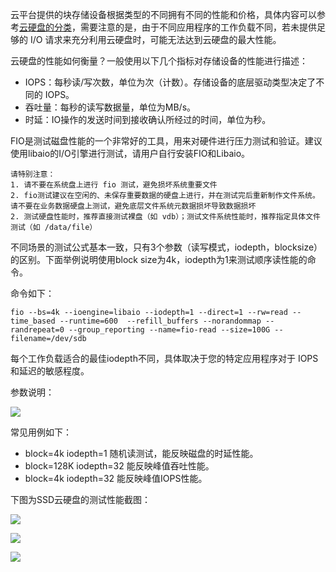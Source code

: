 云平台提供的块存储设备根据类型的不同拥有不同的性能和价格，具体内容可以参考[云硬盘的分类](/doc/product/362/2353)，需要注意的是，由于不同应用程序的工作负载不同，若未提供足够的 I/O 请求来充分利用云硬盘时，可能无法达到云硬盘的最大性能。

云硬盘的性能如何衡量？一般使用以下几个指标对存储设备的性能进行描述：

- IOPS：每秒读/写次数，单位为次（计数）。存储设备的底层驱动类型决定了不同的 IOPS。
- 吞吐量：每秒的读写数据量，单位为MB/s。
- 时延：IO操作的发送时间到接收确认所经过的时间，单位为秒。


FIO是测试磁盘性能的一个非常好的工具，用来对硬件进行压力测试和验证。建议使用libaio的I/O引擎进行测试，请用户自行安装FIO和Libaio。

```
请特别注意：
1. 请不要在系统盘上进行 fio 测试，避免损坏系统重要文件
2. fio测试建议在空闲的、未保存重要数据的硬盘上进行，并在测试完后重新制作文件系统。请不要在业务数据硬盘上测试，避免底层文件系统元数据损坏导致数据损坏
2. 测试硬盘性能时，推荐直接测试裸盘（如 vdb）；测试文件系统性能时，推荐指定具体文件测试（如 /data/file）
```

不同场景的测试公式基本一致，只有3个参数（读写模式，iodepth，blocksize）的区别。下面举例说明使用block size为4k，iodepth为1来测试顺序读性能的命令。

命令如下：

```
fio --bs=4k --ioengine=libaio --iodepth=1 --direct=1 --rw=read --time_based --runtime=600  --refill_buffers --norandommap --randrepeat=0 --group_reporting --name=fio-read --size=100G --filename=/dev/sdb
```
每个工作负载适合的最佳iodepth不同，具体取决于您的特定应用程序对于 IOPS 和延迟的敏感程度。



参数说明：

![](//mccdn.qcloud.com/static/img/44b8577054f94a8920d57f23945b3289/image.jpg)

常见用例如下：
- block=4k iodepth=1 随机读测试，能反映磁盘的时延性能。
- block=128K iodepth=32 能反映峰值吞吐性能。 
- block=4k iodepth=32 能反映峰值IOPS性能。

下图为SSD云硬盘的测试性能截图：

![](//mccdn.qcloud.com/static/img/1609e6314d25fe8c60d2b41fb680d93a/image.png)

![](//mccdn.qcloud.com/static/img/ead7220181d8491752899b195e8bc15c/image.png)

![](//mccdn.qcloud.com/static/img/9a9621f1eaec3f630fbad75f8d3820ee/image.png)